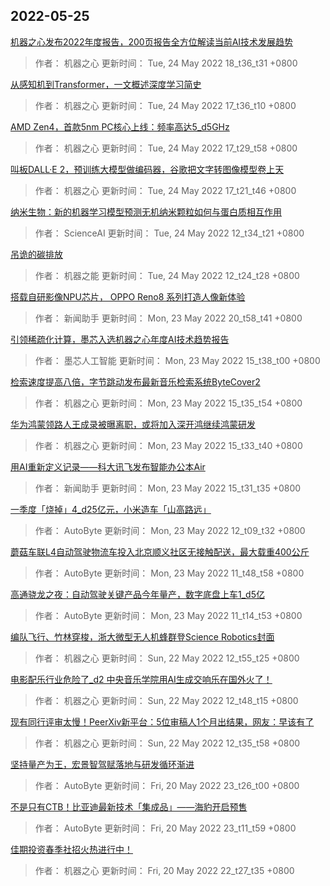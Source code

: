 
## 2022-05-25

 [机器之心发布2022年度报告，200页报告全方位解读当前AI技术发展趋势](https://www.jiqizhixin.com/articles/2022-05-24-7)

> 作者： 机器之心  更新时间： Tue, 24 May 2022 18_t36_t31 +0800

 [从感知机到Transformer，一文概述深度学习简史](https://www.jiqizhixin.com/articles/2022-05-24-6)

> 作者： 机器之心  更新时间： Tue, 24 May 2022 17_t36_t10 +0800

 [AMD Zen4，首款5nm PC核心上线：频率高达5_d5GHz](https://www.jiqizhixin.com/articles/2022-05-24-5)

> 作者： 机器之心  更新时间： Tue, 24 May 2022 17_t29_t58 +0800

 [叫板DALL·E 2，预训练大模型做编码器，谷歌把文字转图像模型卷上天](https://www.jiqizhixin.com/articles/2022-05-24-4)

> 作者： 机器之心  更新时间： Tue, 24 May 2022 17_t21_t46 +0800

 [纳米生物：新的机器学习模型预测无机纳米颗粒如何与蛋白质相互作用](https://www.jiqizhixin.com/articles/2022-05-24-3)

> 作者： ScienceAI  更新时间： Tue, 24 May 2022 12_t34_t21 +0800

 [吊诡的碳排放](https://www.jiqizhixin.com/articles/2022-05-24-2)

> 作者： 机器之能  更新时间： Tue, 24 May 2022 12_t24_t28 +0800

 [搭载自研影像NPU芯片， OPPO Reno8 系列打造人像新体验](https://www.jiqizhixin.com/articles/2022-05-23-8)

> 作者： 新闻助手  更新时间： Mon, 23 May 2022 20_t58_t41 +0800

 [引领稀疏化计算，墨芯入选机器之心年度AI技术趋势报告](https://www.jiqizhixin.com/articles/2022-05-10-12)

> 作者： 墨芯人工智能  更新时间： Mon, 23 May 2022 15_t38_t00 +0800

 [检索速度提高八倍，字节跳动发布最新音乐检索系统ByteCover2](https://www.jiqizhixin.com/articles/2022-05-23-7)

> 作者： 机器之心  更新时间： Mon, 23 May 2022 15_t35_t54 +0800

 [华为鸿蒙领路人王成录被曝离职，或将加入深开鸿继续鸿蒙研发](https://www.jiqizhixin.com/articles/2022-05-23-6)

> 作者： 机器之心  更新时间： Mon, 23 May 2022 15_t33_t40 +0800

 [用AI重新定义记录——科大讯飞发布智能办公本Air](https://www.jiqizhixin.com/articles/2022-05-23-5)

> 作者： 新闻助手  更新时间： Mon, 23 May 2022 15_t31_t35 +0800

 [一季度「烧掉」4_d25亿元，小米造车「山高路远」](https://www.jiqizhixin.com/articles/2022-05-23-4)

> 作者： AutoByte  更新时间： Mon, 23 May 2022 12_t09_t32 +0800

 [蘑菇车联L4自动驾驶物流车投入北京顺义社区无接触配送，最大载重400公斤](https://www.jiqizhixin.com/articles/2022-05-23-3)

> 作者： AutoByte  更新时间： Mon, 23 May 2022 11_t48_t58 +0800

 [高通骁龙之夜：自动驾驶关键产品今年量产，数字底盘上车1_d5亿](https://www.jiqizhixin.com/articles/2022-05-23-2)

> 作者： AutoByte  更新时间： Mon, 23 May 2022 11_t14_t53 +0800

 [编队飞行、竹林穿梭，浙大微型无人机蜂群登Science Robotics封面](https://www.jiqizhixin.com/articles/2022-05-22-3)

> 作者： 机器之心  更新时间： Sun, 22 May 2022 12_t55_t25 +0800

 [电影配乐行业危险了_d2 中央音乐学院用AI生成交响乐在国外火了！](https://www.jiqizhixin.com/articles/2022-05-22-2)

> 作者： 机器之心  更新时间： Sun, 22 May 2022 12_t48_t15 +0800

 [现有同行评审太慢！PeerXiv新平台：5位审稿人1个月出结果，网友：早该有了](https://www.jiqizhixin.com/articles/2022-05-22)

> 作者： 机器之心  更新时间： Sun, 22 May 2022 12_t35_t58 +0800

 [坚持量产为王，宏景智驾赋落地与研发循环渐进](https://www.jiqizhixin.com/articles/2022-05-20-12)

> 作者： AutoByte  更新时间： Fri, 20 May 2022 23_t26_t00 +0800

 [不是只有CTB！比亚迪最新技术「集成品」——海豹开启预售](https://www.jiqizhixin.com/articles/2022-05-20-11)

> 作者： AutoByte  更新时间： Fri, 20 May 2022 23_t11_t59 +0800

 [佳期投资春季社招火热进行中！](https://www.jiqizhixin.com/articles/2022-05-20-10)

> 作者： 机器之心  更新时间： Fri, 20 May 2022 22_t27_t35 +0800
